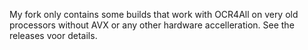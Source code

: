 My fork only contains some builds that work with OCR4All on very old processors without AVX or any other hardware accelleration. See the releases voor details.
